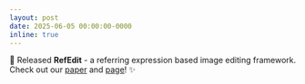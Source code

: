 ```yaml
---
layout: post
date: 2025-06-05 00:00:00-0000
inline: true
---
```


📝 Released **RefEdit** - a referring expression based image editing framework. Check out our [paper](https://arxiv.org/abs/2506.03448) and [page](https://refedit.vercel.app/)! ✨
